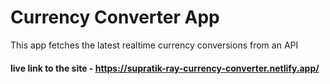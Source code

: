 # Currency Converter App

This app fetches the latest realtime currency conversions from an API

#### live link to the site - https://supratik-ray-currency-converter.netlify.app/
